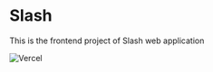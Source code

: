 # Slash

This is the frontend project of Slash web application

![Vercel](https://vercelbadge.vercel.app/api/jashgopani/slash-frontend)
